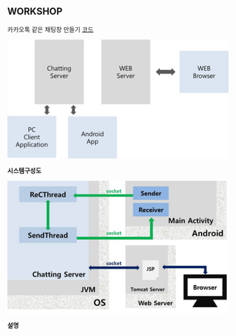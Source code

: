 ## WORKSHOP

카카오톡 같은 채팅창 만들기    [코드](https://github.com/minkyungcho/TIL/tree/master/Java/NugaTalk)

<img src="../img/cap_ws_NugaTalk1.png" weigth="500px">



**시스템구성도**

<img src="../img/NugaTalk_systemMap.jpg" weigth="500px">



**설명**

